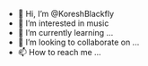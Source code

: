 - 👋 Hi, I’m @KoreshBlackfly
- 👀 I’m interested in music
- 🌱 I’m currently learning ...
- 💞️ I’m looking to collaborate on ...
- 📫 How to reach me ...

<!---
KoreshBlackfly/KoreshBlackfly is a ✨ special ✨ repository because its `README.md` (this file) appears on your GitHub profile.
You can click the Preview link to take a look at your changes.
--->
